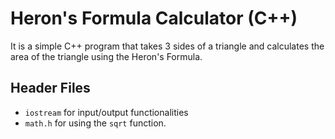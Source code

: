 # Heron's Formula Calculator (C++)
It is a simple C++ program that takes 3 sides of a triangle and calculates the area of the triangle using the Heron's Formula.

## Header Files
- `iostream` for input/output functionalities
- `math.h` for using the `sqrt` function.
